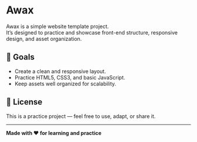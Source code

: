 # Awax

Awax is a simple website template project.  
It’s designed to practice and showcase front-end structure, responsive design, and asset organization.

## 📌 Goals

- Create a clean and responsive layout.
- Practice HTML5, CSS3, and basic JavaScript.
- Keep assets well organized for scalability.

## 📄 License

This is a practice project — feel free to use, adapt, or share it.

---

**Made with ❤️ for learning and practice**
